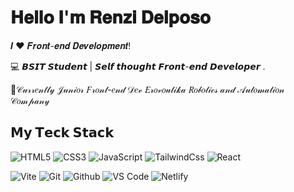 # 𝐇𝐞𝐥𝐥𝐨 𝐈'𝐦 𝐑𝐞𝐧𝐳𝐢 𝐃𝐞𝐥𝐩𝐨𝐬𝐨

𝑰 ❤️ 𝑭𝒓𝒐𝒏𝒕-𝒆𝒏𝒅 𝑫𝒆𝒗𝒆𝒍𝒐𝒑𝒎𝒆𝒏𝒕!

:computer: 𝘽𝙎𝙄𝙏 𝙎𝙩𝙪𝙙𝙚𝙣𝙩 | 𝙎𝙚𝙡𝙛 𝙩𝙝𝙤𝙪𝙜𝙝𝙩 𝙁𝙧𝙤𝙣𝙩-𝙚𝙣𝙙 𝘿𝙚𝙫𝙚𝙡𝙤𝙥𝙚𝙧 .   

🖖𝒞𝓊𝓇𝓇𝑒𝓃𝓉𝓁𝓎 𝒥𝓊𝓃𝒾𝑜𝓇 𝐹𝓇𝑜𝓃𝓉-𝑒𝓃𝒹 𝒟𝑒𝓋 𝐸𝓇𝑜𝓋𝑜𝓊𝓉𝒾𝓀𝒶 𝑅𝑜𝒷𝑜𝓉𝒾𝒸𝓈 𝒶𝓃𝒹 𝒜𝓊𝓉𝑜𝓂𝒶𝓉𝒾𝑜𝓃 𝒞𝑜𝓂𝓅𝒶𝓃𝓎

## 𝗠𝘆 𝗧𝗲𝗰𝗸 𝗦𝘁𝗮𝗰𝗸

![HTML5](https://img.shields.io/badge/-HTML5-%23E44D27?style=flat-square&logo=html5&logoColor=ffffff)
![CSS3](https://img.shields.io/badge/-CSS3-%231572B6?style=flat-square&logo=css3)
![JavaScript](https://img.shields.io/badge/-JavaScript-%23F7DF1C?style=flat-square&logo=javascript&logoColor=000000&labelColor=%23F7DF1C&color=%23FFCE5A)
![TailwindCss](https://img.shields.io/badge/-TailwindCss-%231a202c?style=flat-square&logo=tailwind-css)
![React](https://img.shields.io/badge/-Reactjs-%231a202c?style=flat-square&logo=reactjs)


![Vite](https://img.shields.io/badge/-Vite-%23646CFF?style=flat-square&logo=vite&logoColor=ffffff)
![Git](https://img.shields.io/badge/-Git-%23F05032?style=flat-square&logo=git&logoColor=%23ffffff)
![Github](https://img.shields.io/badge/-Github-FCA121?style=flat-square&logo=github)
![VS Code](https://img.shields.io/badge/-VSCode-%23007ACC?style=flat-square&logo=visual-studio-code)
![Netlify](https://img.shields.io/badge/-Netlify-%2300C7B7?style=flat-square&logo=netlify&logoColor=ffffff)
